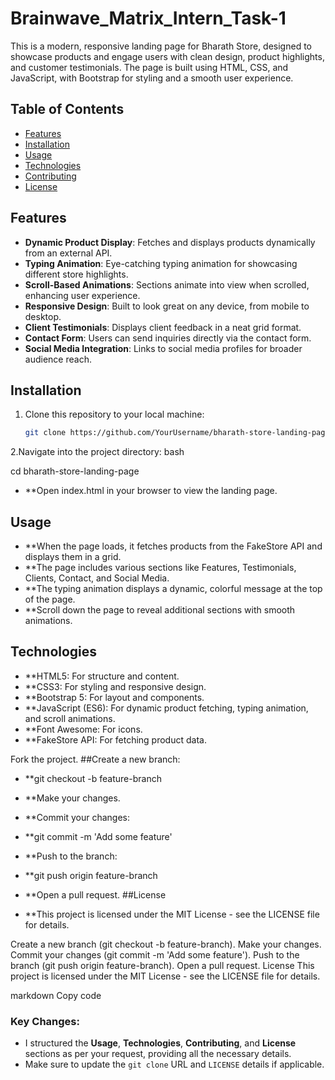 # Brainwave_Matrix_Intern_Task-1
This is a modern, responsive landing page for Bharath Store, designed to showcase products and engage users with clean design, product highlights, and customer testimonials. The page is built using HTML, CSS, and JavaScript, with Bootstrap for styling and a smooth user experience.

## Table of Contents

- [Features](#features)
- [Installation](#installation)
- [Usage](#usage)
- [Technologies](#technologies)
- [Contributing](#contributing)
- [License](#license)

## Features

- **Dynamic Product Display**: Fetches and displays products dynamically from an external API.
- **Typing Animation**: Eye-catching typing animation for showcasing different store highlights.
- **Scroll-Based Animations**: Sections animate into view when scrolled, enhancing user experience.
- **Responsive Design**: Built to look great on any device, from mobile to desktop.
- **Client Testimonials**: Displays client feedback in a neat grid format.
- **Contact Form**: Users can send inquiries directly via the contact form.
- **Social Media Integration**: Links to social media profiles for broader audience reach.

## Installation

1. Clone this repository to your local machine:
   ```bash
   git clone https://github.com/YourUsername/bharath-store-landing-page.git
2.Navigate into the project directory:
bash

cd bharath-store-landing-page

- **Open index.html in your browser to view the landing page.

## Usage
- **When the page loads, it fetches products from the FakeStore API and displays them in a grid.
- **The page includes various sections like Features, Testimonials, Clients, Contact, and Social Media.
- **The typing animation displays a dynamic, colorful message at the top of the page.
- **Scroll down the page to reveal additional sections with smooth animations.
## Technologies
- **HTML5: For structure and content.
- **CSS3: For styling and responsive design.
- **Bootstrap 5: For layout and components.
- **JavaScript (ES6): For dynamic product fetching, typing animation, and scroll animations.
- **Font Awesome: For icons.
- **FakeStore API: For fetching product data.


Fork the project.
##Create a new branch:

- **git checkout -b feature-branch
- **Make your changes.
- **Commit your changes:

- **git commit -m 'Add some feature'
- **Push to the branch:

- **git push origin feature-branch
- **Open a pull request.
##License
- **This project is licensed under the MIT License - see the LICENSE file for details.


Create a new branch (git checkout -b feature-branch).
Make your changes.
Commit your changes (git commit -m 'Add some feature').
Push to the branch (git push origin feature-branch).
Open a pull request.
License
This project is licensed under the MIT License - see the LICENSE file for details.

markdown
Copy code

### Key Changes:
- I structured the **Usage**, **Technologies**, **Contributing**, and **License** sections as per your request, providing all the necessary details.
- Make sure to update the `git clone` URL and `LICENSE` details if applicable.
